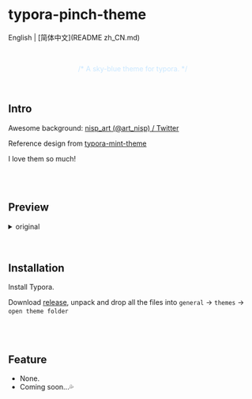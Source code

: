 # typora-pinch-theme

English | [简体中文](README zh_CN.md)

<br />

<div align="center" style="color: #c9e7ff;">
  <p >/* A sky-blue theme for typora. */</p>
</div>

<br />

## Intro

Awesome background: [nisp_art (@art_nisp) / Twitter](https://twitter.com/art_nisp)

Reference design from [typora-mint-theme](https://github.com/Y1chenYao/typora-mint-theme)

I love them so much!

<br />

<br />

## Preview

<details>
<summary>original</summary>
  
![org1](assets/1.png)
![org2](assets/2.png)

</details>

<br />

<br />

## Installation

Install Typora.

Download [release](https://github.com/namolite/typora-pinch-theme/releases), unpack and drop all the files into `general` -> `themes` -> `open theme folder`

<br />

<br />

## Feature

- None.
- Coming soon...💦
